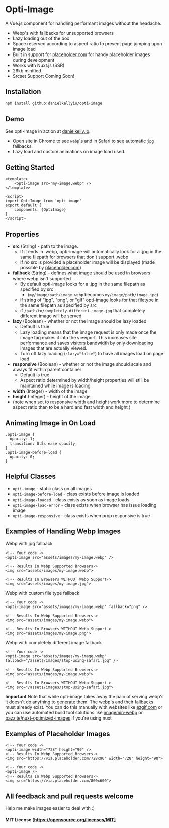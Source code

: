 # Opti-Image
A Vue.js component for handling performant images without the headache.
* Webp's with fallbacks for unsupported browsers
* Lazy loading out of the box
* Space reserved according to aspect ratio to prevent page jumping upon image load
* Built in support for [placeholder.com](https://placeholder.com/?ref=opti-image) for handy placeholder images during development
* Works with Nuxt.js (SSR)
* 26kb minified
* Srcset Support Coming Soon!


## Installation
```
npm install github:danielkellyio/opti-image
```

## Demo
See opti-image in action at [danielkelly.io](https://danielkelly.io?utm_medium=opti-image). 
* Open site in Chrome to see `webp`'s and in Safari to see automatic `jpg` fallbacks.
* Lazy load and custom animations on image load used. 

## Getting Started
```
<template>
    <opti-image src="my-image.webp" />
</template>

<script>
import OptiImage from 'opti-image'
export default {
    components: {OptiImage}
}
</script> 
```

## Properties
* **src** (String) - path to the image. 
    * If it ends in  .webp, opti-image will automatically look for a .jpg in the same filepath for browsers that don't support .webp
    * If no src is provided a placeholder image will be displayed (made possible by [placeholder.com](https://placeholder.com/?ref=opti-image))
* **fallback** (String) - defines what image should be used in browsers where webp isn't supported
    * By default opti-image looks for a .jpg in the same filepath as specified by src 
        * (`my/image/path/image.webp` becomes `my/image/path/image.jpg`)
    * if string of "jpg", "png", or "gif" opti-image looks for that filetype in the same filepath as specified by src
    * if `/path/to/completely-different-image.jpg` that completely different image will be served
* **lazy** (Boolean) - whether or not the image should be lazy loaded
    * Default is true
    * Lazy loading means that the image request is only made once the image tag makes it into the viewport. This increases site performance and saves visitors bandwidth by only downloading images that are actually viewed. 
    * Turn off lazy loading (`:lazy="false"`) to have all images load on page load
* **responsive** (Boolean) - whether or not the image should scale and always fit within parent container
    * Default is true
    * Aspect ratio determined by width/height properties will still be maintained while image is loading
* **width** (Integer) - width of the image
* **height** (Integer) - height of the image
* (note when set to responsive width and height work more to determine aspect ratio than to be a hard and fast width and height )

## Animating Image in On Load
```
.opti-image {
  opacity: 1;
  transition: 0.5s ease opacity;
}
.opti-image-before-load {
  opacity: 0;
}
```

## Helpful Classes
* `opti-image` - static class on all <opti-image> images
* `opti-image-before-load` - class exists before image is loaded
* `opti-image-loaded` - class exists as soon as image loads
* `opti-image-load-error` - class exists when browser has issue loading image
* `opti-image-responsive` - class exists when prop responsive is true

## Examples of Handling Webp Images 
Webp with jpg fallback
```
<!-- Your code ->
<opti-image src="assets/images/my-image.webp" />

<!-- Results In Webp Supported Browsers->
<img src="assets/images/my-image.webp">

<!-- Results In Browsers WITHOUT Webp Support->
<img src="assets/images/my-image.jpg">
```
Webp with custom file type fallback
```
<!-- Your code ->
<opti-image src="assets/images/my-image.webp" fallback="png" />

<!-- Results In Webp Supported Browsers->
<img src="assets/images/my-image.webp">

<!-- Results In Browsers WITHOUT Webp Support->
<img src="assets/images/my-image.png">
```

Webp with completely different image fallback
```
<!-- Your code ->
<opti-image src="assets/images/my-image.webp" fallback="/assets/images/stop-using-safari.jpg" />

<!-- Results In Webp Supported Browsers->
<img src="assets/images/my-image.webp">

<!-- Results In Browsers WITHOUT Webp Support->
<img src="/assets/images/stop-using-safari.jpg">
```
**Important** Note that while opti-image takes away the pain of serving webp's it doesn't do anything to generate them! The webp's and their fallbacks must already exist. You can do this manually with websites like [ezgif.com](https://ezgif.com/jpg-to-webp) or you can use automated build tool solutions like [imagemin-webp](https://github.com/imagemin/imagemin-webp) or [bazzite/nuxt-optimized-images](https://github.com/bazzite/nuxt-optimized-images) if you're using nuxt
## Examples of Placeholder Images
``` 
<!-- Your code ->
<opti-image width="728" height="90" />
<!-- Results In Webp Supported Browsers->
<img src="https://via.placeholder.com/728x90" width="728" height="90">
```

``` 
<!-- Your code ->
<opti-image />
<!-- Results In Webp Supported Browsers->
<img src="https://via.placeholder.com/800x600">
```

## All feedback and pull requests welcome 
Help me make images easier to deal with :) 

#### MIT License [https://opensource.org/licenses/MIT]

